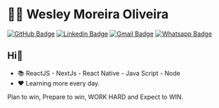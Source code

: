 # [](https://github.com/wesleymoliveira)👨‍💻  Wesley Moreira Oliveira

[![GitHub Badge](https://img.shields.io/badge/%3E-GitHub-black?style=flat&logo=github)](https://github.com/wesleymoliveira)  [![Linkedin Badge](https://img.shields.io/badge/%3E-Linkedin-blue?style=flat&logo=linkedin)](https://www.linkedin.com/in/wesleymoliveira/)  [![Gmail Badge](https://img.shields.io/badge/%3E-Gmail-red?style=flat&logo=gmail)](mailto:oliveirawesleyrj@gmail.com)  [![Whatsapp Badge](https://img.shields.io/badge/%3E-Whatsapp-green?style=flat&logo=whatsapp)](https://api.whatsapp.com/send?phone=5522999130259&text=Ol%C3%A1!)

## [](https://github.com/wesleymoliveira) Hi👋

-  📚  ReactJS - NextJs - React Native - Java Script - Node
-  ❤️  Learning more every day.

Plan to win,
Prepare to win,
WORK HARD and
Expect to  WIN.
